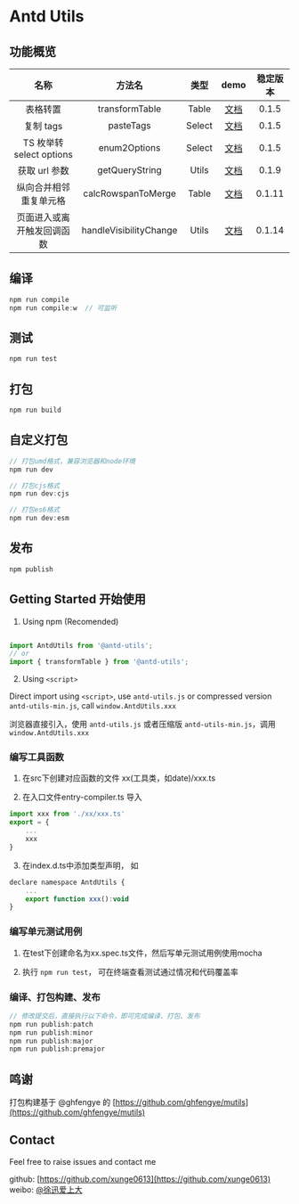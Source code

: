 # Antd Utils

## 功能概览

| 名称 | 方法名 | 类型 | demo | 稳定版本 |
| :--: |  :--: | :--: | :--: | :--: |
| 表格转置 | transformTable | Table | [文档](https://xunge0613.github.io/antd-utils/demo/src-demos-transform-table) | 0.1.5 |
| 复制 tags | pasteTags |  Select | [文档](https://xunge0613.github.io/antd-utils/demo/src-demos-paste-tags) | 0.1.5 |
| TS 枚举转 select options | enum2Options | Select | [文档](https://xunge0613.github.io/antd-utils/demo/src-demos-transform-table) | 0.1.5 |
| 获取 url 参数 | getQueryString |  Utils | [文档](https://xunge0613.github.io/antd-utils/demo/src-demos-get-querystring/) | 0.1.9 |
| 纵向合并相邻重复单元格 | calcRowspanToMerge | Table | [文档](https://xunge0613.github.io/antd-utils/demo/src-demos-calc-rowspan-to-merge/) | 0.1.11 |
| 页面进入或离开触发回调函数 | handleVisibilityChange | Utils | [文档](https://xunge0613.github.io/antd-utils/demo/src-demos-handle-visibility-change/) | 0.1.14 |

## 编译

``` javascript
npm run compile
npm run compile:w  // 可监听
```

## 测试

``` javascript
npm run test
```

## 打包

``` javascript
npm run build
```

## 自定义打包

``` javascript
// 打包umd格式，兼容浏览器和node环境
npm run dev

// 打包cjs格式
npm run dev:cjs

// 打包es6格式
npm run dev:esm
```

## 发布

``` javascript
npm publish
```

## Getting Started 开始使用

1. Using npm (Recomended)

``` javascript

import AntdUtils from '@antd-utils';
// or
import { transformTable } from '@antd-utils';

```

2. Using `<script>`

Direct import using `<script>`, use `antd-utils.js` or compressed version `antd-utils-min.js`, call `window.AntdUtils.xxx`

浏览器直接引入，使用 `antd-utils.js` 或者压缩版 `antd-utils-min.js`，调用 `window.AntdUtils.xxx`


### 编写工具函数

1. 在src下创建对应函数的文件 xx(工具类，如date)/xxx.ts

2. 在入口文件entry-compiler.ts 导入

``` javascript
import xxx from './xx/xxx.ts'
export = {
    ...
    xxx
}
```

3. 在index.d.ts中添加类型声明， 如

``` javascript
declare namespace AntdUtils {
    ...
    export function xxx():void
}
```

### 编写单元测试用例

1. 在test下创建命名为xx.spec.ts文件，然后写单元测试用例使用mocha

2. 执行 ```npm run test```， 可在终端查看测试通过情况和代码覆盖率

### 编译、打包构建、发布

``` javascript
// 修改提交后，直接执行以下命令，即可完成编译、打包、发布
npm run publish:patch 
npm run publish:minor
npm run publish:major
npm run publish:premajor
```

## 鸣谢

打包构建基于 @ghfengye 的 [https://github.com/ghfengye/mutils](https://github.com/ghfengye/mutils)

## Contact

Feel free to raise issues and contact me

github: [https://github.com/xunge0613](https://github.com/xunge0613)
weibo: [@徐迅爱上大](https://weibo.com/xxdalston)
